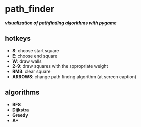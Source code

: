 # path_finder
***visualization of pathfinding algorithms with pygame***

## hotkeys
* **S**: choose start square
* **E**: choose end square
* **W**: draw walls
* **2-9**: draw squares with the appropriate weight
* **RMB**: clear square
* **ARROWS**: change path finding algorithm (at screen caption)

## algorithms
* **BFS**
* **Dijkstra**
* **Greedy**
* **A\***